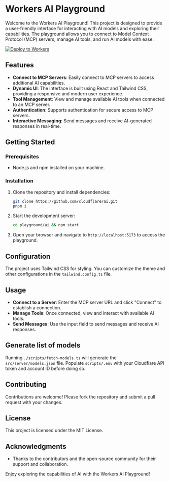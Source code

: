 # Workers AI Playground

Welcome to the Workers AI Playground! This project is designed to provide a user-friendly interface for interacting with AI models and exploring their capabilities. The playground allows you to connect to Model Context Protocol (MCP) servers, manage AI tools, and run AI models with ease.

[![Deploy to Workers](https://deploy.workers.cloudflare.com/button)](https://deploy.workers.cloudflare.com/?url=https://github.com/cloudflare/ai/tree/main/playground/ai)

## Features

- **Connect to MCP Servers**: Easily connect to MCP servers to access additional AI capabilities.
- **Dynamic UI**: The interface is built using React and Tailwind CSS, providing a responsive and modern user experience.
- **Tool Management**: View and manage available AI tools when connected to an MCP server.
- **Authentication**: Supports authentication for secure access to MCP servers.
- **Interactive Messaging**: Send messages and receive AI-generated responses in real-time.

## Getting Started

### Prerequisites

- Node.js and npm installed on your machine.

### Installation

1. Clone the repository and install dependencies:

   ```bash
   git clone https://github.com/cloudflare/ai.git
   pnpm i
   ```

2. Start the development server:

   ```bash
   cd playground/ai && npm start
   ```

3. Open your browser and navigate to `http://localhost:5173` to access the playground.

## Configuration

The project uses Tailwind CSS for styling. You can customize the theme and other configurations in the `tailwind.config.ts` file.

## Usage

- **Connect to a Server**: Enter the MCP server URL and click "Connect" to establish a connection.
- **Manage Tools**: Once connected, view and interact with available AI tools.
- **Send Messages**: Use the input field to send messages and receive AI responses.

## Generate list of models

Running `./scripts/fetch-models.ts` will generate the `src/server/models.json` file. Populate `scripts/.env` with your Cloudflare API token and account ID before doing so.

## Contributing

Contributions are welcome! Please fork the repository and submit a pull request with your changes.

## License

This project is licensed under the MIT License.

## Acknowledgments

- Thanks to the contributors and the open-source community for their support and collaboration.

Enjoy exploring the capabilities of AI with the Workers AI Playground!
